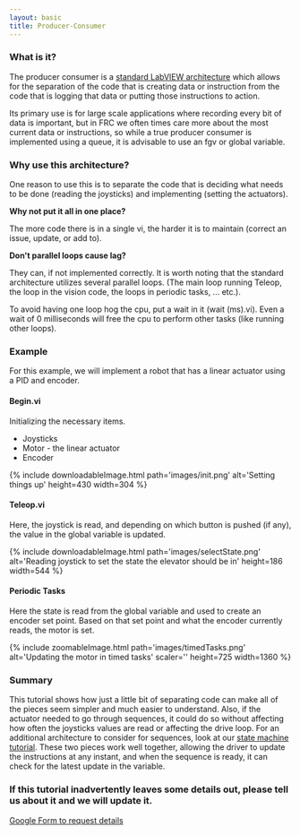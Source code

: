 ```yaml
---
layout: basic
title: Producer-Consumer
---
```


### What is it?

The producer consumer is a <a href="http://www.ni.com/white-paper/3023/en/" target="_blank"> standard LabVIEW architecture</a> which allows for the separation of the code that is creating data or instruction from the code that is logging that data or putting those instructions to action.

Its primary use is for large scale applications where recording every bit of data is important, but in FRC we often times care more about the most current data or instructions, so while a true producer consumer is implemented using a queue, it is advisable to use an fgv or global variable.

### Why use this architecture?
One reason to use this is to separate the code that is deciding what needs to be done (reading the joysticks) and implementing (setting the actuators).

**Why not put it all in one place?**

The more code there is in a single vi, the harder it is to maintain (correct an issue, update, or add to).

**Don't parallel loops cause lag?**

They can, if not implemented correctly. It is worth noting that the standard architecture utilizes several parallel loops. (The main loop running Teleop, the loop in the vision code, the loops in periodic tasks, ... etc.).

To avoid having one loop hog the cpu, put a wait in it (wait (ms).vi). Even a wait of 0 milliseconds will free the cpu to perform other tasks (like running other loops).
	

### Example

For this example, we will implement a robot that has a linear actuator using a PID and encoder.
	

#### Begin.vi

Initializing the necessary items.
* Joysticks
* Motor - the linear actuator
* Encoder



{% include downloadableImage.html path='images/init.png' alt='Setting things up' height=430 width=304 %}

#### Teleop.vi


Here, the joystick is read, and depending on which button is pushed (if any), the value in the global variable is updated.
	

{% include downloadableImage.html path='images/selectState.png' alt='Reading joystick to set the state the elevator should be in' height=186 width=544 %}

#### Periodic Tasks


Here the state is read from the global variable and used to create an encoder set point. Based on that set point and what the encoder currently reads, the motor is set.
	

{% include zoomableImage.html path='images/timedTasks.png' alt='Updating the motor in timed tasks' scaler='' height=725 width=1360 %}

### Summary


This tutorial shows how just a little bit of separating code can make all of the pieces seem simpler and much easier to understand. Also, if the actuator needed to go through sequences, it could do so without affecting how often the joysticks values are read or affecting the drive loop. For an additional architecture to consider for sequences, look at our [state machine tutorial](/state-machine/). These two pieces work well together, allowing the driver to update the instructions at any instant, and when the sequence is ready, it can check for the latest update in the variable.
	

### If this tutorial inadvertently leaves some details out, please tell us about it and we will update it.

[Google Form to request details](https://docs.google.com/forms/d/1Ss-2aGj6CvNpmaQoAonbolDKR5M341OyFYC3bJ5d5jo/viewform?usp=send_form)
